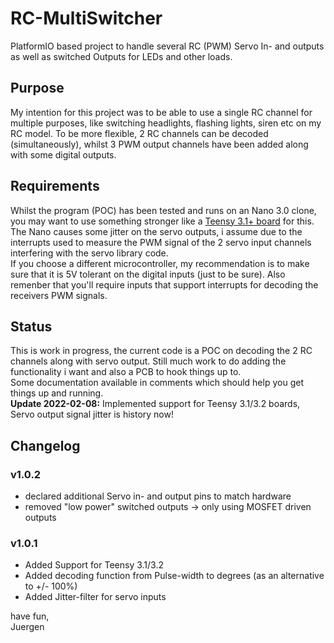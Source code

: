 # RC-MultiSwitcher
PlatformIO based project to handle several RC (PWM) Servo In- and outputs as well as switched Outputs for LEDs and other loads.

## Purpose
My intention for this project was to be able to use a single RC channel for multiple purposes, like switching headlights, flashing lights, siren etc on my RC model. To be more flexible, 2 RC channels can be decoded (simultaneously), whilst 3 PWM output channels have been added along with some digital outputs.

## Requirements
Whilst the program (POC) has been tested and runs on an Nano 3.0 clone, you may want to use something stronger like a [Teensy 3.1+ board](https://www.pjrc.com/teensy/teensy31.html) for this. The Nano causes some jitter on the servo outputs, i assume due to the interrupts used to measure the PWM signal of the 2 servo input channels interfering with the servo library code.  
If you choose a different microcontroller, my recommendation is to make sure that it is 5V tolerant on the digital inputs (just to be sure). Also remenber that you'll require inputs that support interrupts for decoding the receivers PWM signals.

## Status
This is work in progress, the current code is a POC on decoding the 2 RC channels along with servo output. Still much work to do adding the functionality i want and also a PCB to hook things up to.  
Some documentation available in comments which should help you get things up and running.  
**Update 2022-02-08:** Implemented support for Teensy 3.1/3.2 boards, Servo output signal jitter is history now!

## Changelog

### v1.0.2
- declared additional Servo in- and output pins to match hardware
- removed "low power" switched outputs -> only using MOSFET driven outputs

### v1.0.1
- Added Support for Teensy 3.1/3.2
- Added decoding function from Pulse-width to degrees (as an alternative to +/- 100%)
- Added Jitter-filter for servo inputs

  
have fun,  
Juergen